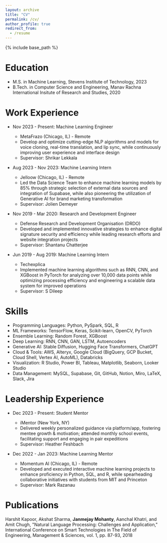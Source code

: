 ```yaml
---
layout: archive
title: "CV"
permalink: /cv/
author_profile: true
redirect_from:
  - /resume
---
```


{% include base_path %}

Education
======
* M.S. in Machine Learning, Stevens Institute of Technology, 2023
* B.Tech. in Computer Science and Engineering, Manav Rachna International Insitute of Research and Studies, 2020

Work Experience
======
* Nov 2023 - Present: Machine Learning Engineer
  * MetaFrazo (Chicago, IL) - Remote
  * Develop and optimize cutting-edge NLP algorithms and models for voice cloning, real-time translation, and lip sync, while continuously improving user experience and interface design
  * Supervisor: Shrikar Lekkala

* Aug 2023 - Nov 2023: Machine Learning Intern
  * Jelloow (Chicago, IL) - Remote
  * Led the Data Science Team to enhance machine learning models by 85% through strategic selection of external data sources and integration of Supabase, while also pioneering the utilization of Generative AI for brand marketing transformation
  * Supervisor: Jolien Demeyer

* Nov 2019 - Mar 2020: Research and Development Engineer
  * Defense Research and Development Organisation (DRDO)
  * Developed and implemented innovative strategies to enhance digital signature security and efficiency while leading research efforts and website integration projects
  * Supervisor: Shantanu Chatterjee

* Jun 2019 - Aug 2019: Machine Learning Intern
  * Techexplica
  * Implemented machine learning algorithms such as RNN, CNN, and XGBoost in PyTorch for analyzing over 10,000 data points while optimizing processing efficiency and engineering a scalable data system for improved operations
  * Supervisor: S Dileep
  
Skills
======
* Programming Languages: Python, PySpark, SQL, R
* ML Frameworks: TensorFlow, Keras, Scikit-learn, OpenCV, PyTorch
* Ensemble Learning: Random Forest, XGBoost
* Deep Learning: RNN, CNN, GAN, LSTM, Autoencoders
* Generative AI: Stable Diffusion, Hugging Face Transformers, ChatGPT
* Cloud & Tools: AWS, Alteryx, Google Cloud (BigQuery, GCP Bucket, Cloud Shell, Vertex AI, AutoML), Databricks
* Visualization: R Studio, Power BI, Tableau, Matplotlib, Seaborn, Looker Studio
* Data Management: MySQL, Supabase, Git, GitHub, Notion, Miro, LaTeX, Slack, Jira

Leadership Experience
======
* Dec 2023 - Present: Student Mentor
  * iMentor (New York, NY)
  * Delivered weekly personalized guidance via platform/app, fostering mentee growth & motivation; attended monthly school events, facilitating support and engaging in pair expeditions
  * Supervisor: Heather Feshbach

* Dec 2022 - Jan 2023: Machine Learning Mentor
  * Momentum AI (Chicago, IL) - Remote
  * Developed and executed interactive machine learning projects to enhance proficiency in Python, SQL, and R, while spearheading collaborative initiatives with students from MIT and Princeton
  * Supervisor: Mark Razanau


Publications
======
  Harshit Kapoor, Akshat Sharma, **Janmejay Mohanty**, Aanchal Khatri, and Amit Chugh, "Natural Language Processing: Challenges and Application," International Conference on Smart Technologies in The Field of Engineering, Management & Sciences, vol. 1, pp. 87-93, 2018
